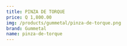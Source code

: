 ```yaml
---
title: PINZA DE TORQUE
price: Q 1,800.00
img: /products/gummetal/pinza-de-torque.png
brand: Gummetal
name: pinza-de-torque
---
```

